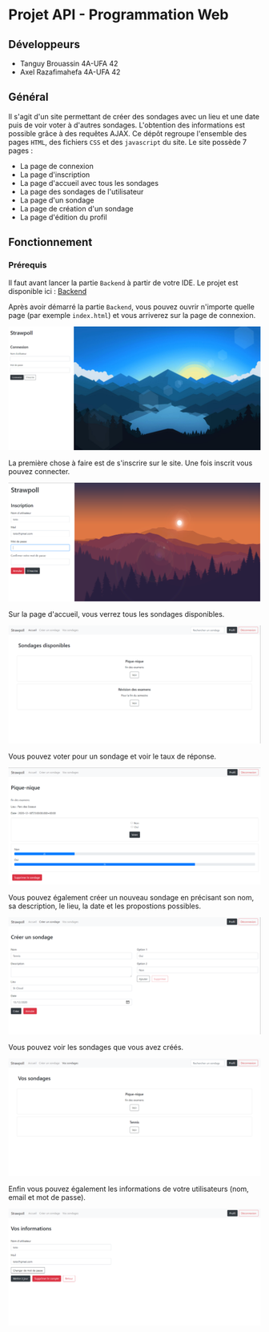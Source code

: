 # Projet API - Programmation Web

## Développeurs
- Tanguy Brouassin 4A-UFA 42
- Axel Razafimahefa 4A-UFA 42

## Général

Il s'agit d'un site permettant de créer des sondages avec un lieu et une date puis de voir voter à d'autres sondages.
L'obtention des informations est possible grâce à des requêtes AJAX.
Ce dépôt regroupe l'ensemble des pages `HTML`, des fichiers `CSS` et des `javascript` du site.
Le site possède 7 pages :
- La page de connexion
- La page d'inscription
- La page d'accueil avec tous les sondages
- La page des sondages de l'utilisateur
- La page d'un sondage
- La page de création d'un sondage
- La page d'édition du profil

## Fonctionnement

### Prérequis

Il faut avant lancer la partie `Backend` à partir de votre IDE. Le projet est disponible ici : [Backend](https://github.com/tanguybro/prog-web)

Après avoir démarré la partie `Backend`, vous pouvez ouvrir n'importe quelle page (par exemple `index.html`) et vous arriverez sur la page de connexion. 

<img src="src/images/connexion.PNG">

La première chose à faire est de s'inscrire sur le site. Une fois inscrit vous pouvez connecter.  

<img src="src/images/inscription.PNG">

Sur la page d'accueil, vous verrez tous les sondages disponibles.

<img src="src/images/accueil.PNG">

Vous pouvez voter pour un sondage et voir le taux de réponse.  

<img src="src/images/sondage.PNG">

Vous pouvez également créer un nouveau sondage en précisant son nom, sa description, le lieu, la date et les propostions possibles.  

<img src="src/images/creation-sondage.PNG">

Vous pouvez voir les sondages que vous avez créés.  

<img src="src/images/vos-sondages.PNG">

Enfin vous pouvez également les informations de votre utilisateurs (nom, email et mot de passe).

<img src="src/images/edition-profil.PNG">
